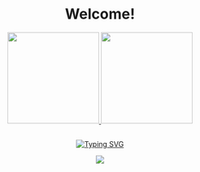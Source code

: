 <h1 align="center" >Welcome!</h1>


<div align="center">
  <a href="https://github.com/dnzLucas">
  <img height="180em" src="https://github-readme-stats.vercel.app/api?username=dnzLucas&show_icons=true&theme=gotham&include_all_commits=true&count_private=true"/>
  <img height="180em" src="https://github-readme-stats.vercel.app/api/top-langs/?username=dnzLucas&layout=compact&langs_count=7&theme=gotham"/>


##



<div align="center">
 
[![Typing SVG](https://readme-typing-svg.herokuapp.com/?center=true&vCenter=true&width=1000&lines=Visit+Counter)](https://github/dnzlucas/)
<p><img src="https://profile-counter.glitch.me/{dnzlucas}/count.svg" /></p> 

</div>
